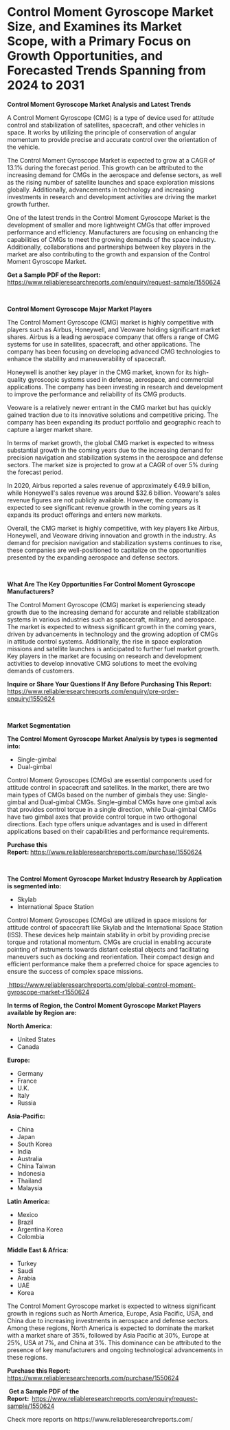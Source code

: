 <p><h1>Control Moment Gyroscope Market Size, and Examines its Market Scope, with a Primary Focus on Growth Opportunities, and Forecasted Trends Spanning from 2024 to 2031</h1></p><p><strong>Control Moment Gyroscope Market Analysis and Latest Trends</strong></p>
<p><p>A Control Moment Gyroscope (CMG) is a type of device used for attitude control and stabilization of satellites, spacecraft, and other vehicles in space. It works by utilizing the principle of conservation of angular momentum to provide precise and accurate control over the orientation of the vehicle.</p><p>The Control Moment Gyroscope Market is expected to grow at a CAGR of 13.1% during the forecast period. This growth can be attributed to the increasing demand for CMGs in the aerospace and defense sectors, as well as the rising number of satellite launches and space exploration missions globally. Additionally, advancements in technology and increasing investments in research and development activities are driving the market growth further.</p><p>One of the latest trends in the Control Moment Gyroscope Market is the development of smaller and more lightweight CMGs that offer improved performance and efficiency. Manufacturers are focusing on enhancing the capabilities of CMGs to meet the growing demands of the space industry. Additionally, collaborations and partnerships between key players in the market are also contributing to the growth and expansion of the Control Moment Gyroscope Market.</p></p>
<p><strong>Get a Sample PDF of the Report:&nbsp;</strong> <a href="https://www.reliableresearchreports.com/enquiry/request-sample/1550624">https://www.reliableresearchreports.com/enquiry/request-sample/1550624</a></p>
<p>&nbsp;</p>
<p><strong>Control Moment Gyroscope Major Market Players</strong></p>
<p><p>The Control Moment Gyroscope (CMG) market is highly competitive with players such as Airbus, Honeywell, and Veoware holding significant market shares. Airbus is a leading aerospace company that offers a range of CMG systems for use in satellites, spacecraft, and other applications. The company has been focusing on developing advanced CMG technologies to enhance the stability and maneuverability of spacecraft.</p><p>Honeywell is another key player in the CMG market, known for its high-quality gyroscopic systems used in defense, aerospace, and commercial applications. The company has been investing in research and development to improve the performance and reliability of its CMG products.</p><p>Veoware is a relatively newer entrant in the CMG market but has quickly gained traction due to its innovative solutions and competitive pricing. The company has been expanding its product portfolio and geographic reach to capture a larger market share.</p><p>In terms of market growth, the global CMG market is expected to witness substantial growth in the coming years due to the increasing demand for precision navigation and stabilization systems in the aerospace and defense sectors. The market size is projected to grow at a CAGR of over 5% during the forecast period.</p><p>In 2020, Airbus reported a sales revenue of approximately €49.9 billion, while Honeywell's sales revenue was around $32.6 billion. Veoware's sales revenue figures are not publicly available. However, the company is expected to see significant revenue growth in the coming years as it expands its product offerings and enters new markets.</p><p>Overall, the CMG market is highly competitive, with key players like Airbus, Honeywell, and Veoware driving innovation and growth in the industry. As demand for precision navigation and stabilization systems continues to rise, these companies are well-positioned to capitalize on the opportunities presented by the expanding aerospace and defense sectors.</p></p>
<p>&nbsp;</p>
<p><strong>What Are The Key Opportunities For Control Moment Gyroscope Manufacturers?</strong></p>
<p><p>The Control Moment Gyroscope (CMG) market is experiencing steady growth due to the increasing demand for accurate and reliable stabilization systems in various industries such as spacecraft, military, and aerospace. The market is expected to witness significant growth in the coming years, driven by advancements in technology and the growing adoption of CMGs in attitude control systems. Additionally, the rise in space exploration missions and satellite launches is anticipated to further fuel market growth. Key players in the market are focusing on research and development activities to develop innovative CMG solutions to meet the evolving demands of customers.</p></p>
<p><strong>Inquire or Share Your Questions If Any Before Purchasing This Report:</strong> <a href="https://www.reliableresearchreports.com/enquiry/pre-order-enquiry/1550624">https://www.reliableresearchreports.com/enquiry/pre-order-enquiry/1550624</a></p>
<p>&nbsp;</p>
<p><strong>Market Segmentation</strong></p>
<p><strong>The Control Moment Gyroscope Market Analysis by types is segmented into:</strong></p>
<p><ul><li>Single-gimbal</li><li>Dual-gimbal</li></ul></p>
<p><p>Control Moment Gyroscopes (CMGs) are essential components used for attitude control in spacecraft and satellites. In the market, there are two main types of CMGs based on the number of gimbals they use: Single-gimbal and Dual-gimbal CMGs. Single-gimbal CMGs have one gimbal axis that provides control torque in a single direction, while Dual-gimbal CMGs have two gimbal axes that provide control torque in two orthogonal directions. Each type offers unique advantages and is used in different applications based on their capabilities and performance requirements.</p></p>
<p><strong>Purchase this Report:&nbsp;</strong><a href="https://www.reliableresearchreports.com/purchase/1550624">https://www.reliableresearchreports.com/purchase/1550624</a></p>
<p>&nbsp;</p>
<p><strong>The Control Moment Gyroscope Market Industry Research by Application is segmented into:</strong></p>
<p><ul><li>Skylab</li><li>International Space Station</li></ul></p>
<p><p>Control Moment Gyroscopes (CMGs) are utilized in space missions for attitude control of spacecraft like Skylab and the International Space Station (ISS). These devices help maintain stability in orbit by providing precise torque and rotational momentum. CMGs are crucial in enabling accurate pointing of instruments towards distant celestial objects and facilitating maneuvers such as docking and reorientation. Their compact design and efficient performance make them a preferred choice for space agencies to ensure the success of complex space missions.</p></p>
<p><a href="https://www.reliableresearchreports.com/global-control-moment-gyroscope-market-r1550624">&nbsp;https://www.reliableresearchreports.com/global-control-moment-gyroscope-market-r1550624</a></p>
<p><strong>In terms of Region, the Control Moment Gyroscope Market Players available by Region are:</strong></p>
<p>
    <p> <strong> North America: </strong>
        <ul>
            <li>United States</li>
            <li>Canada</li>
        </ul>
        </p> 
    <p> <strong> Europe: </strong>
        <ul>
            <li>Germany</li>
            <li>France</li>
            <li>U.K.</li>
            <li>Italy</li>
            <li>Russia</li>
        </ul>
        </p> 
    <p> <strong> Asia-Pacific: </strong>
        <ul>
            <li>China</li>
            <li>Japan</li>
            <li>South Korea</li>
            <li>India</li>
            <li>Australia</li>
            <li>China Taiwan</li>
            <li>Indonesia</li>
            <li>Thailand</li>
            <li>Malaysia</li>
        </ul>
        </p> 
    <p> <strong> Latin America: </strong>
        <ul>
            <li>Mexico</li>
            <li>Brazil</li>
            <li>Argentina Korea</li>
            <li>Colombia</li>
        </ul>
        </p> 
    <p> <strong> Middle East & Africa: </strong>
        <ul>
            <li>Turkey</li>
            <li>Saudi</li>
            <li>Arabia</li>
            <li>UAE</li>
            <li>Korea</li>
        </ul>
    </p>
    </p>
<p><p>The Control Moment Gyroscope market is expected to witness significant growth in regions such as North America, Europe, Asia Pacific, USA, and China due to increasing investments in aerospace and defense sectors. Among these regions, North America is expected to dominate the market with a market share of 35%, followed by Asia Pacific at 30%, Europe at 25%, USA at 7%, and China at 3%. This dominance can be attributed to the presence of key manufacturers and ongoing technological advancements in these regions.</p></p>
<p><strong>Purchase this Report: </strong><a href="https://www.reliableresearchreports.com/purchase/1550624">https://www.reliableresearchreports.com/purchase/1550624</a></p>
<p>&nbsp;<strong>Get a Sample PDF of the Report:&nbsp;&nbsp;</strong><a href="https://www.reliableresearchreports.com/enquiry/request-sample/1550624">https://www.reliableresearchreports.com/enquiry/request-sample/1550624</a></p>
<p><strong></strong></p>
<p>Check more reports on https://www.reliableresearchreports.com/</p>